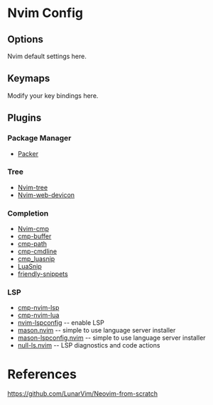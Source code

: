 # Nvim Config
## Options
Nvim default settings here.

## Keymaps
Modify your key bindings here.

## Plugins
### Package Manager
- [Packer](https://github.com/wbthomason/packer.nvim)

### Tree
- [Nvim-tree](https://github.com/nvim-tree/nvim-tree.lua)
- [Nvim-web-devicon](https://github.com/nvim-tree/nvim-web-devicons)

### Completion
- [Nvim-cmp](https://github.com/hrsh7th/nvim-cmp)
- [cmp-buffer](https://github.com/hrsh7th/cmp-buffer)
- [cmp-path](https://github.com/hrsh7th/cmp-path)
- [cmp-cmdline](https://github.com/hrsh7th/cmp-cmdline)
- [cmp_luasnip](https://github.com/saadparwaiz1/cmp_luasnip)
- [LuaSnip](https://github.com/L3MON4D3/LuaSnip)
- [friendly-snippets](https://github.com/rafamadriz/friendly-snippets)

### LSP
- [cmp-nvim-lsp](https://github.com/hrsh7th/cmp-nvim-lsp)
- [cmp-nvim-lua](https://github.com/hrsh7th/cmp-nvim-lua)
- [nvim-lspconfig](https://github.com/neovim/nvim-lspconfig) -- enable LSP
- [mason.nvim](https://github.com/williamboman/mason.nvim) -- simple to use language server installer
- [mason-lspconfig.nvim](https://github.com/williamboman/mason-lspconfig.nvim) -- simple to use language server installer
- [null-ls.nvim](https://github.com/jose-elias-alvarez/null-ls.nvim) -- LSP diagnostics and code actions


# References
https://github.com/LunarVim/Neovim-from-scratch
